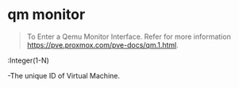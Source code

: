 # qm monitor<vmid>

> To Enter a Qemu Monitor Interface.
> Refer for more information <https://pve.proxmox.com/pve-docs/qm.1.html>. 

<vmid>:Integer(1-N)

-The unique ID of Virtual Machine.